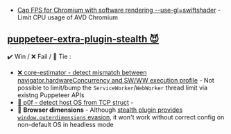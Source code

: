 * [Cap FPS for Chromium with software rendering --use-gl=swiftshader](https://gist.github.com/niespodd/c7fd14e0e58652e74c0f1fdbd819112d) - Limit CPU usage of AVD Chromium 

## [puppeteer-extra-plugin-stealth 😈](https://github.com/berstend/puppeteer-extra/tree/master/packages/puppeteer-extra-plugin-stealth)

✔️ Win / ❌ Fail / 👔 Tie :
* [❌ core-estimator - detect mismatch between navigator.hardwareConcurrency and SW/WW execution profile](https://github.com/oftn-oswg/core-estimator/blob/master/core-estimator.js) - Not possible to limit/bump the `ServiceWorker`/`WebWorker` thread limit via existng Puppeteer APIs
* [👔 p0f - detect host OS from TCP struct](https://en.wikipedia.org/wiki/P0f) - 
* 👔 **Browser dimensions** - Although [stealth plugin provides `window.outerdimensions` evasion](https://github.com/berstend/puppeteer-extra/blob/master/packages/puppeteer-extra-plugin-stealth/evasions/window.outerdimensions/index.js#L25), it won't work without correct config on non-default OS in headless mode
